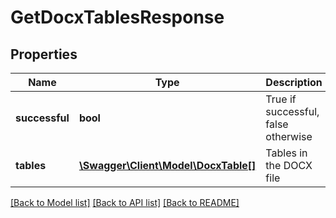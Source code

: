 # GetDocxTablesResponse

## Properties
Name | Type | Description | Notes
------------ | ------------- | ------------- | -------------
**successful** | **bool** | True if successful, false otherwise | [optional] 
**tables** | [**\Swagger\Client\Model\DocxTable[]**](DocxTable.md) | Tables in the DOCX file | [optional] 

[[Back to Model list]](../README.md#documentation-for-models) [[Back to API list]](../README.md#documentation-for-api-endpoints) [[Back to README]](../README.md)


